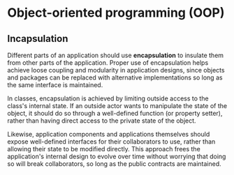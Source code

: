 # Object-oriented programming (OOP)

## Incapsulation

Different parts of an application should use **encapsulation** to insulate them from other parts of the application. Proper use of encapsulation helps achieve loose coupling and modularity in application designs, since objects and packages can be replaced with alternative implementations so long as the same interface is maintained.

In classes, encapsulation is achieved by limiting outside access to the class's internal state. If an outside actor wants to manipulate the state of the object, it should do so through a well-defined function (or property setter), rather than having direct access to the private state of the object.

Likewise, application components and applications themselves should expose well-defined interfaces for their collaborators to use, rather than allowing their state to be modified directly. This approach frees the application's internal design to evolve over time without worrying that doing so will break collaborators, so long as the public contracts are maintained.